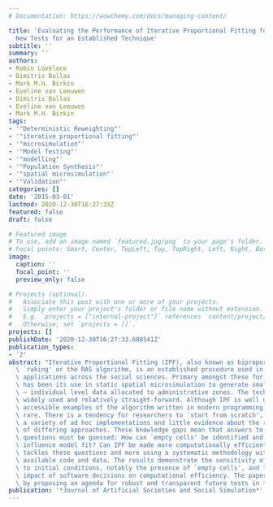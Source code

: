 ```yaml
---
# Documentation: https://wowchemy.com/docs/managing-content/

title: 'Evaluating the Performance of Iterative Proportional Fitting for Spatial Microsimulation:
  New Tests for an Established Technique'
subtitle: ''
summary: ''
authors:
- Robin Lovelace
- Dimitris Ballas
- Mark M.H. Birkin
- Eveline van Leeuwen
- Dimitris Ballas
- Eveline van Leeuwen
- Mark M.H. Birkin
tags:
- '"Deterministic Reweighting"'
- '"iterative proportional fitting"'
- '"microsimulation"'
- '"Model Testing"'
- '"modelling"'
- '"Population Synthesis"'
- '"spatial microsimulation"'
- '"Validation"'
categories: []
date: '2015-03-01'
lastmod: 2020-12-30T16:27:33Z
featured: false
draft: false

# Featured image
# To use, add an image named `featured.jpg/png` to your page's folder.
# Focal points: Smart, Center, TopLeft, Top, TopRight, Left, Right, BottomLeft, Bottom, BottomRight.
image:
  caption: ''
  focal_point: ''
  preview_only: false

# Projects (optional).
#   Associate this post with one or more of your projects.
#   Simply enter your project's folder or file name without extension.
#   E.g. `projects = ["internal-project"]` references `content/project/deep-learning/index.md`.
#   Otherwise, set `projects = []`.
projects: []
publishDate: '2020-12-30T16:27:33.608541Z'
publication_types:
- '2'
abstract: "Iterative Proportional Fitting (IPF), also known as biproportional fitting,\
  \ `raking' or the RAS algorithm, is an established procedure used in a variety of\
  \ applications across the social sciences. Primary amongst these for urban modelling\
  \ has been its use in static spatial microsimulation to generate small area microdata\
  \ — individual level data allocated to administrative zones. The technique is mature,\
  \ widely used and relatively straight-forward. Although IPF is well described mathematically,\
  \ accessible examples of the algorithm written in modern programming languages are\
  \ rare. There is a tendency for researchers to `start from scratch', resulting in\
  \ a variety of ad hoc implementations and little evidence about the relative merits\
  \ of differing approaches. These knowledge gaps mean that answers to certain methodological\
  \ questions must be guessed: How can `empty cells' be identified and how do they\
  \ influence model fit? Can IPF be made more computationally efficient? This paper\
  \ tackles these questions and more using a systematic methodology with publicly\
  \ available code and data. The results demonstrate the sensitivity of the results\
  \ to initial conditions, notably the presence of `empty cells', and the dramatic\
  \ impact of software decisions on computational efficiency. The paper concludes\
  \ by proposing an agenda for robust and transparent future tests in the field."
publication: '*Journal of Artificial Societies and Social Simulation*'
---
```

